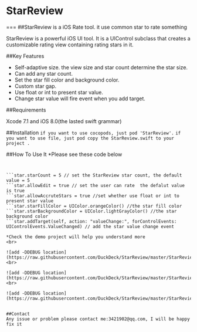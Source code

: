 # StarReview
===
##StarReview is a iOS Rate tool. it use common star to rate something

StarReview is a powerful iOS UI tool. It is a UIControl subclass that creates a customizable rating view containing rating stars in it. 

##Key Features
* Self-adaptive size. the view size and star count determine the star size.
* Can add any star count.
* Set the star fill color and background color.
* Custom star gap.
* Use float or int to present star value.
* Change star value will fire event when you add target.

##Requirements 

Xcode 7.1 and iOS 8.0(the lasted swift grammar)

##Installation
`if you want to use cocopods, just pod 'StarReview'.`
`if you want to use file, just pod copy the StarReview.swift to your project .`
<br>


##How To Use It 
*Please see these code below
```let star = StarReview(frame: CGRect(x: 15, y: 100, width: 200, height: 50)) //init the StarReview
```
```star.starMarginScale = 0.3 //set the gap/star diameter scale the default value is 0.3
```
```star.value = 2 //set the StarReview init value
```star.starCount = 5 // set the StarReview star count, the default value = 5
```star.allowEdit = true // set the user can rate  the defalut value is true
```star.allowAccruteStars = true //set whether use float or int to present star value
```star.starFillColor = UIColor.orangeColor() //the star fill color
```star.starBackgroundColor = UIColor.lightGrayColor() //the star background color
```star.addTarget(self, action: "valueChange:", forControlEvents: UIControlEvents.ValueChanged) // add the star value change event

*Check the demo project will help you understand more 
<br>

![add -DDEBUG location](https://raw.githubusercontent.com/DuckDeck/StarReview/master/StarReviewDemo/Resource/1.gif)
<br>

![add -DDEBUG location](https://raw.githubusercontent.com/DuckDeck/StarReview/master/StarReviewDemo/Resource/2.gif)
<br>

![add -DDEBUG location](https://raw.githubusercontent.com/DuckDeck/StarReview/master/StarReviewDemo/Resource/3.gif)


##Contact 
Any issue or problem please contact me:3421902@qq.com, I will be happy fix it

